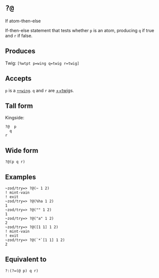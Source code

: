 `?@`
====

If atom-then-else

If-then-else statement that tests whether `p` is an atom, producing `q` if true and `r` if false.

Produces
--------

Twig: `[%wtpt p=wing q=twig r=twig]`

Accepts
-------

`p` is a [`++wing`](). `q` and `r` are [++twig]()s.

Tall form
---------

Kingside:

    ?@  p
      q
    r

Wide form
---------

    ?@(p q r)

Examples
--------

    ~zod/try=> ?@(~ 1 2)
    ! mint-vain
    ! exit
    ~zod/try=> ?@(%ha 1 2)
    1
    ~zod/try=> ?@("" 1 2)
    1
    ~zod/try=> ?@("a" 1 2)
    2
    ~zod/try=> ?@([1 1] 1 2)
    ! mint-vain
    ! exit
    ~zod/try=> ?@(`*`[1 1] 1 2)
    2 

Equivalent to
-------------

    ?:(?=(@ p) q r)
